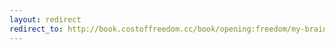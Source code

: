 ```yaml
---
layout: redirect
redirect_to: http://book.costoffreedom.cc/book/opening:freedom/my-brain-on-freedom.html
---
```

